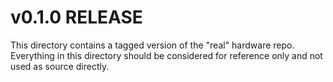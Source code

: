 # v0.1.0 RELEASE

This directory contains a tagged version of the "real" hardware repo. 
Everything in this directory should be considered for reference only and not used as source directly.
    